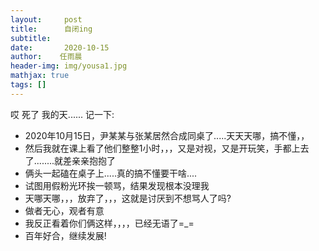 ```yaml
---
layout:     post
title:      自闭ing
subtitle:
date:       2020-10-15
author:    任雨晨
header-img: img/yousa1.jpg
mathjax: true
tags: []
---
```

哎
死了
我的天......
记一下:
* 2020年10月15日，尹某某与张某居然合成同桌了.....天天天哪，搞不懂，，
* 然后我就在课上看了他们整整1小时，，，又是对视，又是开玩笑，手都上去了........就差亲亲抱抱了
* 俩头一起磕在桌子上.....真的搞不懂要干啥....
* 试图用假粉光环挨一顿骂，结果发现根本没理我
* 天哪天哪，，，放弃了，，，这就是讨厌到不想骂人了吗?
* 做者无心，观者有意
* 我反正看着你们俩这样，，，，已经无语了=_=
* 百年好合，继续发展!
